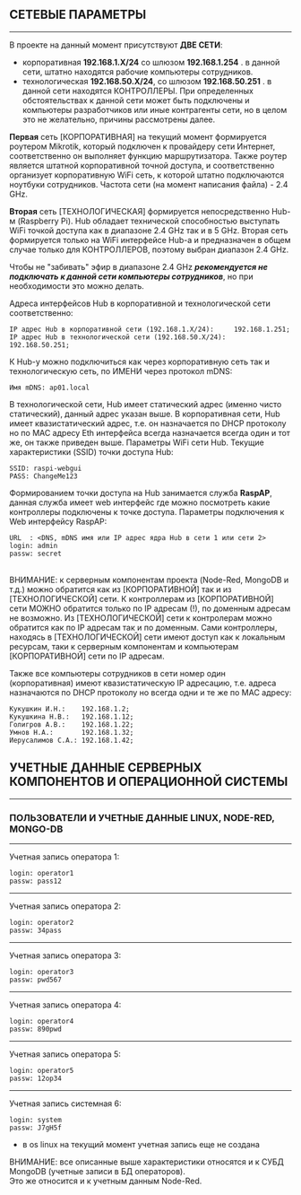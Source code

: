 ## СЕТЕВЫЕ ПАРАМЕТРЫ
---
В проекте на данный момент присутствуют **ДВЕ СЕТИ**:
 - корпоративная **192.168.1.Х/24** cо шлюзом **192.168.1.254** .
 в данной сети, штатно находятся рабочие компьютеры сотрудников.
 - технологическая **192.168.50.Х/24**, со шлюзом **192.168.50.251** .
 в данной сети находятся КОНТРОЛЛЕРЫ. При определенных обстоятельствах к данной сети
 может быть подключены и компьютеры разработчиков или иные контрагенты сети, но в целом 
 это не желательно, причины рассмотрены далее.

**Первая** сеть [КОРПОРАТИВНАЯ] на текущий момент формируется роутером Mikrotik, который подключен к
провайдеру сети Интернет, соответственно он выполняет функцию маршрутизатора.
Также роутер является штатной корпоративной точной доступа, и соответственно организует
корпоративную WiFi сеть, к которой штатно подключаются ноутбуки сотрудников.
Частота сети (на момент написания файла) - 2.4 GHz.

**Вторая** сеть [ТЕХНОЛОГИЧЕСКАЯ] формируется непосредственно Hub-м (Raspberry Pi). Hub обладает технической
способностью выступать WiFi точкой доступа как в диапазоне 2.4 GHz так и в 5 GHz.
Вторая сеть формируется только на WiFi интерфейсе Hub-а и предназначен в общем случае
только для КОНТРОЛЛЕРОВ, поэтому выбран диапазон 2.4 GHz.<br>

Чтобы не "забивать" эфир в диапазоне 2.4 GHz ***рекомендуется не подключать к данной сети
компьютеры сотрудников***, но при необходимости это можно делать.<br>

Адреса интерфейсов Hub в корпоративной и технологической сети соответственно:
```
IP адрес Hub в корпоративной сети (192.168.1.Х/24):     192.168.1.251;
IP адрес Hub в технологической сети (192.168.50.Х/24):  192.168.50.251;
 ```
К Hub-у можно подключиться как через корпоративную сеть так и технологическую сеть, по ИМЕНИ через протокол mDNS:
```
Имя mDNS: ap01.local
```
В технологической сети, Hub имеет статический адрес (именно чисто статический), данный адрес указан выше.
В корпоративная сети, Hub имеет квазистатический адрес, т.е. он назначается по DHCP протоколу но по МАС адресу Eth интерфейса всегда назначается всегда один и тот же, он также приведен выше.
Параметры WiFi сети Hub. Текущие характеристики (SSID) точки доступа Hub:
```
SSID: raspi-webgui
PASS: ChangeMe123
```
Формированием точки доступа на Hub занимается служба **RaspAP**, данная служба имеет web
интерфейс где можно посмотреть какие контроллеры подключены к точке доступа.
Параметры подключения к Web интерфейсу RaspAP:
```
URL  : <DNS, mDNS имя или IP адрес ядра Hub в сети 1 или сети 2>
login: admin
passw: secret
```
<br>
ВНИМАНИЕ: к серверным компонентам проекта (Node-Red, MongoDB и т.д.) можно обратится как из [КОРПОРАТИВНОЙ] так и из [ТЕХНОЛОГИЧЕСКОЙ] сети. К контроллерам из [КОРПОРАТИВНОЙ] сети МОЖНО обратится только по IP адресам (!), по доменным адресам не возможно. Из [ТЕХНОЛОГИЧЕСКОЙ] сети к контролерам можно обратится как по IP адресам так и по доменным. Сами контроллеры, находясь в [ТЕХНОЛОГИЧЕСКОЙ] сети имеют доступ как к локальным ресурсам, таки к серверным компонентам и компьютерам [КОРПОРАТИВНОЙ] сети по IP адресам.
<br>

Также все компьютеры сотрудников в сети номер один (корпоративная) имеют квазистатическую IP 
адресацию, т.е. адреса назначаются по DHCP протоколу но всегда одни и те же по МАС адресу:
```
Кукушкин И.Н.:    192.168.1.2;
Кукушкина Н.В.:   192.168.1.12;
Голигров А.В.:    192.168.1.22;
Умнов Н.А.:       192.168.1.32;
Иерусалимов С.А.: 192.168.1.42;
```

## УЧЕТНЫЕ ДАННЫЕ СЕРВЕРНЫХ КОМПОНЕНТОВ И ОПЕРАЦИОННОЙ СИСТЕМЫ
---

### ПОЛЬЗОВАТЕЛИ И УЧЕТНЫЕ ДАННЫЕ LINUX, NODE-RED, MONGO-DB
---
Учетная запись оператора 1:<br>
```
login: operator1
passw: pass12
```
---
Учетная запись оператора 2:<br>
```
login: operator2
passw: 34pass
```
---
Учетная запись оператора 3:<br>
```
login: operator3
passw: pwd567
```
---
Учетная запись оператора 4:<br>
```
login: operator4
passw: 890pwd
```
---
Учетная запись оператора 5:<br>
```
login: operator5
passw: 12op34
```
---
Учетная запись системная 6:<br>
```
login: system
passw: J7gH5f
```
* в os linux на текущий момент учетная запись еще не создана<br>

ВНИМАНИЕ: все описанные выше характеристики относятся и к СУБД MongoDB (учетные записи в БД операторов).<br>
Это же относится и к учетным данным Node-Red.